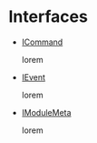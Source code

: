 # Interfaces

- [ICommand](./icommand.md)
  
  lorem

- [IEvent](./ievent.md)
  
  lorem

- [IModuleMeta](./imodulemeta.md)
  
  lorem

